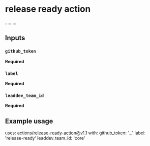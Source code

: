 # release ready action

.........

## Inputs

### `github_token`

**Required** 

### `label`

**Required**

### `leaddev_team_id`
 
 **Required**

## Example usage

uses: actions/release-ready-action@v1.1
with:
  github_token: '...'
  label: 'release-ready'
  leaddev_team_id: 'core'